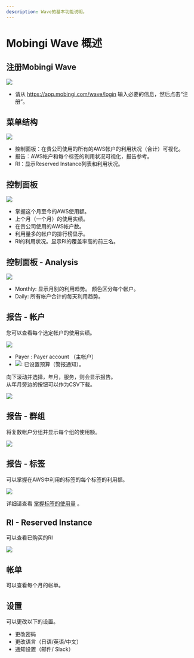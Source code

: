 ```yaml
---
description: Wave的基本功能说明。
---
```


# Mobingi Wave 概述

## 注册Mobingi Wave

![](../.gitbook/assets/snip20180731_20.png)

* 请从 https://app.mobingi.com/wave/login 输入必要的信息，然后点击“注册”。

## 菜单结构

![](../.gitbook/assets/snip20180731_21.png)

* 控制面板：在贵公司使用的所有的AWS帐户的利用状况（合计）可视化。
* 报告：AWS帐户和每个标签的利用状况可视化，报告参考。
* RI：显示Reserved Instance列表和利用状况。

## 控制面板

![](../.gitbook/assets/snip20180731_56.png)

* 掌握这个月至今的AWS使用额。
* 上个月（一个月）的使用实绩。
* 在贵公司使用的AWS帐户数。
* 利用量多的帐户的排行榜显示。
* RI的利用状况。显示RI的覆盖率高的前三名。

## 控制面板 - Analysis

![](../.gitbook/assets/wave05.png)

* Monthly: 显示月别的利用趋势。 颜色区分每个帐户。
* Daily: 所有帐户合计的每天利用趋势。

## 报告 - 帐户

您可以查看每个选定帐户的使用实绩。

![](../.gitbook/assets/snip20180731_23.png)

* Payer : Payer account （主帐户）
* ![](../.gitbook/assets/screen-shot-2018-06-11-at-13.58.08.png): 已设置预算（警报通知）。 

向下滚动并选择，年月，服务，则会显示报告。  
从年月旁边的按钮可以作为CSV下载。

![](../.gitbook/assets/snip20180803_97.png)

## 报告 - 群组

将复数帐户分组并显示每个组的使用额。 

![](../.gitbook/assets/snip20180731_26.png)

## 报告 - 标签

可以掌握在AWS中利用的标签的每个标签的利用额。

![](../.gitbook/assets/snip20180801_67%20%281%29.png)

详细请查看 [掌握标签的使用量](https://docs.mobingi.com/v/wave/mobingi-wave/tag-report) 。

## RI - Reserved Instance

可以查看已购买的RI

![](../.gitbook/assets/snip20180731_37.png)

## 帐单

可以查看每个月的帐单。

## 设置

可以更改以下的设置。

* 更改密码
* 更改语言（日语/英语/中文）
* 通知设置（邮件/ Slack）

